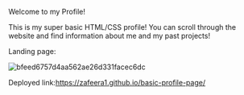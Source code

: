 Welcome to my Profile!

 This is my super basic HTML/CSS profile! You can scroll through the website and find information about me and my past projects!

Landing page:

![bfeed6757d4aa562ae26d331facec6dc](https://github.com/zafeera1/basic-profile-page/assets/142850725/b3e6fb06-8dac-4e5b-96de-241a903a1f57)


Deployed link:https://zafeera1.github.io/basic-profile-page/
